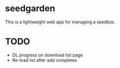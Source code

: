 # seedgarden

This is a lightweight web app for managing a seedbox.

# TODO

 * DL progress on download list page
 * Re-load list after add completes
